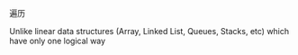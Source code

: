 遍历

Unlike linear data structures (Array, Linked List, Queues, Stacks, etc) which have only one logical way